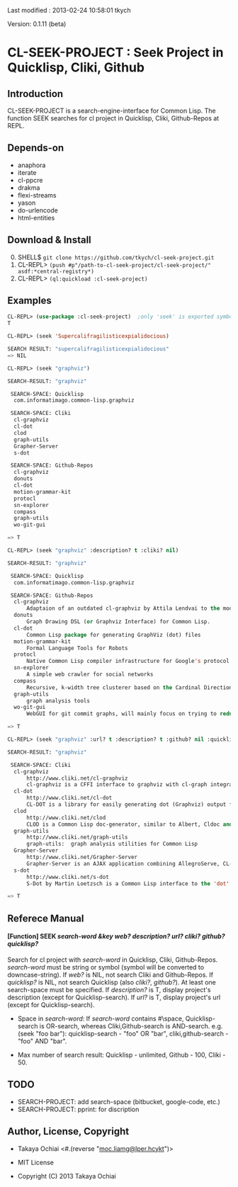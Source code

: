 Last modified : 2013-02-24 10:58:01 tkych

Version: 0.1.11 (beta)


CL-SEEK-PROJECT : Seek Project in Quicklisp, Cliki, Github
==========================================================

Introduction
------------

CL-SEEK-PROJECT is a search-engine-interface for Common Lisp.
The function SEEK searches for cl project in Quicklisp, Cliki, Github-Repos at REPL.


Depends-on
----------

- anaphora
- iterate
- cl-ppcre
- drakma
- flexi-streams
- yason
- do-urlencode
- html-entities


Download & Install
------------------

0. SHELL$   `git clone https://github.com/tkych/cl-seek-project.git`
1. CL-REPL> `(push #p"/path-to-cl-seek-project/cl-seek-project/" asdf:*central-registry*)`
2. CL-REPL> `(ql:quickload :cl-seek-project)`


Examples
--------

```lisp
CL-REPL> (use-package :cl-seek-project)  ;only 'seek' is exported symbol.
T

CL-REPL> (seek 'Supercalifragilisticexpialidocious)

SEARCH RESULT: "supercalifragilisticexpialidocious"
=> NIL

CL-REPL> (seek "graphviz")

SEARCH-RESULT: "graphviz"

 SEARCH-SPACE: Quicklisp
  com.informatimago.common-lisp.graphviz

 SEARCH-SPACE: Cliki
  cl-graphviz
  cl-dot
  clod
  graph-utils
  Grapher-Server
  s-dot

 SEARCH-SPACE: Github-Repos
  cl-graphviz
  donuts
  cl-dot
  motion-grammar-kit
  protocl
  sn-explorer
  compass
  graph-utils
  wo-git-gui

=> T

CL-REPL> (seek "graphviz" :description? t :cliki? nil)

SEARCH-RESULT: "graphviz"

 SEARCH-SPACE: Quicklisp
  com.informatimago.common-lisp.graphviz

 SEARCH-SPACE: Github-Repos
  cl-graphviz
      Adaptaion of an outdated cl-graphviz by Attila Lendvai to the modern version of libgvc.so.6.
  donuts
      Graph Drawing DSL (or Graphviz Interface) for Common Lisp.
  cl-dot
      Common Lisp package for generating GraphViz (dot) files
  motion-grammar-kit
      Formal Language Tools for Robots
  protocl
      Native Common Lisp compiler infrastructure for Google's protocol buffers
  sn-explorer
      A simple web crawler for social networks
  compass
      Recursive, k-width tree clusterer based on the Cardinal Directions
  graph-utils
      graph analysis tools
  wo-git-gui
      WebGUI for git commit graphs, will mainly focus on trying to reduce the commit graph into manageable overviews

=> T

CL-REPL> (seek "graphviz" :url? t :description? t :github? nil :quicklisp? nil)

SEARCH-RESULT: "graphviz"

 SEARCH-SPACE: Cliki
  cl-graphviz
      http://www.cliki.net/cl-graphviz
      cl-graphviz is a CFFI interface to graphviz with cl-graph integration
  cl-dot
      http://www.cliki.net/cl-dot
      CL-DOT is a library for easily generating dot (Graphviz) output from arbitrary Lisp data
  clod
      http://www.cliki.net/clod
      CLOD is a Common Lisp doc-generator, similar to Albert, Cldoc and so on
  graph-utils
      http://www.cliki.net/graph-utils
      graph-utils:  graph analysis utilities for Common Lisp
  Grapher-Server
      http://www.cliki.net/Grapher-Server
      Grapher-Server is an AJAX application combining AllegroServe, CL-Graph and GraphViz by Gary King
  s-dot
      http://www.cliki.net/s-dot
      S-Dot by Martin Loetzsch is a Common Lisp interface to the 'dot' tool of the GraphViz graphics library

=> T
```    


Referece Manual
---------------

#### [Function] SEEK _search-word_ _&key_ _web?_ _description?_ _url?_ _cliki?_ _github?_ _quicklisp?_

Search for cl project with _search-word_ in Quicklisp, Cliki, Github-Repos.
_search-word_ must be string or symbol (symbol will be converted to downcase-string).
If _web?_ is NIL, not search Cliki and Github-Repos.
If _quicklisp?_ is NIL, not search Quicklisp (also _cliki?_, _github?_).
At least one search-space must be specified.
If _description?_ is T, display project's description (except for Quicklisp-search).
If _url?_ is T, display project's url (except for Quicklisp-search).

- Space in _search-word_:
  If _search-word_ contains #\space, Quicklisp-search is OR-search,
  whereas Cliki,Github-search is AND-search.
  e.g. (seek "foo bar"):
       quicklisp-search    - "foo" OR "bar",
       cliki,github-search - "foo" AND "bar".

- Max number of search result:
  Quicklisp - unlimited,
  Github    - 100,
  Cliki     - 50.


TODO
----

- SEARCH-PROJECT: add search-space (bitbucket, google-code, etc.)
- SEARCH-PROJECT: pprint: for discription


Author, License, Copyright
--------------------------

* Takaya Ochiai  <#.(reverse "moc.liamg@lper.hcykt")>

* MIT License

* Copyright (C) 2013 Takaya Ochiai
